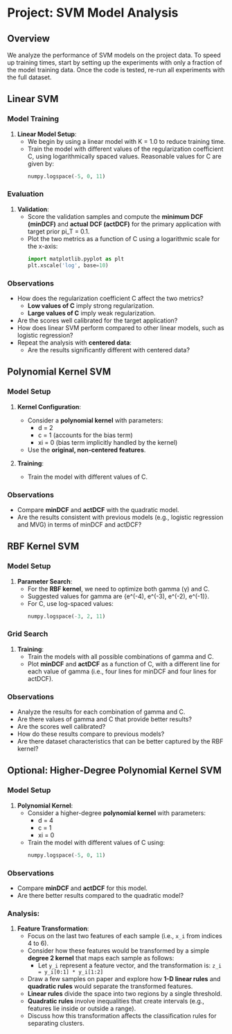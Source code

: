 # Project: SVM Model Analysis

## Overview

We analyze the performance of SVM models on the project data. To speed up training times, start by setting up the experiments with only a fraction of the model training data. Once the code is tested, re-run all experiments with the full dataset.

## Linear SVM

### Model Training

1. **Linear Model Setup**:
   - We begin by using a linear model with K = 1.0 to reduce training time.
   - Train the model with different values of the regularization coefficient C, using logarithmically spaced values. Reasonable values for C are given by:
     ```python
     numpy.logspace(-5, 0, 11)
     ```

### Evaluation

1. **Validation**:
   - Score the validation samples and compute the **minimum DCF (minDCF)** and **actual DCF (actDCF)** for the primary application with target prior pi_T = 0.1.
   - Plot the two metrics as a function of C using a logarithmic scale for the x-axis:
     ```python
     import matplotlib.pyplot as plt
     plt.xscale('log', base=10)
     ```

### Observations

- How does the regularization coefficient C affect the two metrics? 
  - **Low values of C** imply strong regularization.
  - **Large values of C** imply weak regularization.
- Are the scores well calibrated for the target application?
- How does linear SVM perform compared to other linear models, such as logistic regression?
- Repeat the analysis with **centered data**:
  - Are the results significantly different with centered data?

## Polynomial Kernel SVM

### Model Setup

1. **Kernel Configuration**:
   - Consider a **polynomial kernel** with parameters:
     - d = 2
     - c = 1 (accounts for the bias term)
     - xi = 0 (bias term implicitly handled by the kernel)
   - Use the **original, non-centered features**.

2. **Training**:
   - Train the model with different values of C.

### Observations

- Compare **minDCF** and **actDCF** with the quadratic model.
- Are the results consistent with previous models (e.g., logistic regression and MVG) in terms of minDCF and actDCF?

## RBF Kernel SVM

### Model Setup

1. **Parameter Search**:
   - For the **RBF kernel**, we need to optimize both gamma (γ) and C.
   - Suggested values for gamma are {e^(-4), e^(-3), e^(-2), e^(-1)}.
   - For C, use log-spaced values:
     ```python
     numpy.logspace(-3, 2, 11)
     ```

### Grid Search

1. **Training**:
   - Train the models with all possible combinations of gamma and C.
   - Plot **minDCF** and **actDCF** as a function of C, with a different line for each value of gamma (i.e., four lines for minDCF and four lines for actDCF).

### Observations

- Analyze the results for each combination of gamma and C.
- Are there values of gamma and C that provide better results?
- Are the scores well calibrated?
- How do these results compare to previous models?
- Are there dataset characteristics that can be better captured by the RBF kernel?

## Optional: Higher-Degree Polynomial Kernel SVM

### Model Setup

1. **Polynomial Kernel**:
   - Consider a higher-degree **polynomial kernel** with parameters:
     - d = 4
     - c = 1
     - xi = 0
   - Train the model with different values of C using:
     ```python
     numpy.logspace(-5, 0, 11)
     ```

### Observations

- Compare **minDCF** and **actDCF** for this model.
- Are there better results compared to the quadratic model?

### Analysis:

1. **Feature Transformation**:
   - Focus on the last two features of each sample (i.e., `x_i` from indices 4 to 6).
   - Consider how these features would be transformed by a simple **degree 2 kernel** that maps each sample as follows:
     - Let `y_i` represent a feature vector, and the transformation is: `z_i = y_i[0:1] * y_i[1:2]`
   - Draw a few samples on paper and explore how **1-D linear rules** and **quadratic rules** would separate the transformed features.
   - **Linear rules** divide the space into two regions by a single threshold.
   - **Quadratic rules** involve inequalities that create intervals (e.g., features lie inside or outside a range).
   - Discuss how this transformation affects the classification rules for separating clusters.